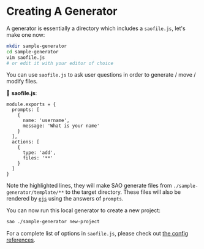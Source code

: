 # Creating A Generator

A generator is essentially a directory which includes a `saofile.js`, let's make one now:

```bash
mkdir sample-generator
cd sample-generator
vim saofile.js
# or edit it with your editor of choice
```

You can use `saofile.js` to ask user questions in order to generate / move / modify files.

📝 __saofile.js__:

```js{8-13}
module.exports = {
  prompts: [
    {
      name: 'username',
      message: 'What is your name'
    }
  ],
  actions: [
    {
      type: 'add',
      files: '**'
    }
  ]
}
```

Note the highlighted lines, they will make SAO generate files from `./sample-generator/template/**` to the target directory. These files will also be rendered by [`ejs`](http://ejs.co/) using the answers of `prompts`.

You can now run this local generator to create a new project:

```bash
sao ./sample-generator new-project
```

<TerminalDemo url="https://cdn.rawgit.com/egoist/3464acbc4202569a837fac650ec495ba/raw/daaf3bded1c57c72f7052d2703579e5aed3f9344/sao-preview.svg" />

For a complete list of options in `saofile.js`, please check out [the config references](./saofile.md).
